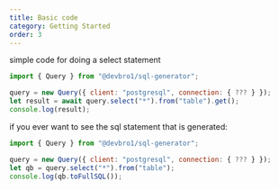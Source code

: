 ```yaml
---
title: Basic code
category: Getting Started
order: 3
---
```


simple code for doing a select statement

```javascript
import { Query } from "@devbro1/sql-generator";

query = new Query({ client: "postgresql", connection: { ??? } });
let result = await query.select("*").from("table").get();
console.log(result);
```

if you ever want to see the sql statement that is generated:

```javascript
import { Query } from "@devbro1/sql-generator";

query = new Query({ client: "postgresql", connection: { ??? } });
let qb = query.select("*").from("table");
console.log(qb.toFullSQL());
```
